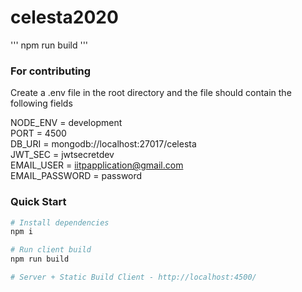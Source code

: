 # celesta2020

'''
npm run build
'''

### For contributing
Create a .env file in the root directory and the file should contain the following fields

NODE_ENV = development<br>
PORT = 4500<br>
DB_URI = mongodb://localhost:27017/celesta<br>
JWT_SEC = jwtsecretdev<br>
EMAIL_USER = iitpapplication@gmail.com<br>
EMAIL_PASSWORD = password<br>


### Quick Start

```bash
# Install dependencies
npm i

# Run client build
npm run build

# Server + Static Build Client - http://localhost:4500/
```
